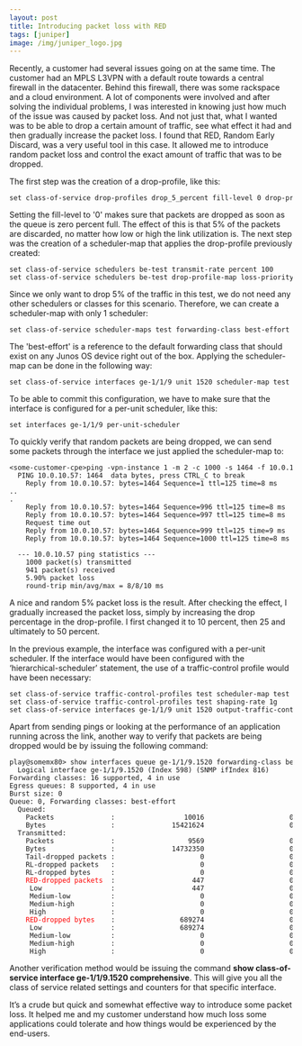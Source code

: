 ```yaml
---
layout: post
title: Introducing packet loss with RED
tags: [juniper]
image: /img/juniper_logo.jpg
---
```


<p>
Recently, a customer had several issues going on at the same time. The customer had an MPLS L3VPN with a default route towards a central firewall in the datacenter. Behind this firewall, there was some rackspace and a cloud environment. A lot of components were involved and after solving the individual problems, I was interested in knowing just how much of the issue was caused by packet loss. And not just that, what I wanted was to be able to drop a certain amount of traffic, see what effect it had and then gradually increase the packet loss. I found that RED, Random Early Discard, was a very useful tool in this case. It allowed me to introduce random packet loss and control the exact amount of traffic that was to be dropped.
</p>

<p>
The first step was the creation of a drop-profile, like this:
</p>
<pre style="font-size:12px">set class-of-service drop-profiles drop_5_percent fill-level 0 drop-probability 5</pre>
<p>
Setting the fill-level to '0' makes sure that packets are dropped as soon as the queue is zero percent full.  
The effect of this is that 5% of the packets are discarded, no matter how low or high the link utilization is.
The next step was the creation of a scheduler-map that applies the drop-profile previously created:    
</p>
<pre style="font-size:12px">set class-of-service schedulers be-test transmit-rate percent 100
set class-of-service schedulers be-test drop-profile-map loss-priority any protocol any drop-profile drop_5_percent</pre>
<p>
Since we only want to drop 5% of the traffic in this test, we do not need any other schedulers or classes for this scenario. Therefore, we can create a scheduler-map with only 1 scheduler:    
</p>
<pre style="font-size:12px">set class-of-service scheduler-maps test forwarding-class best-effort scheduler be-test</pre>
<p>
The 'best-effort' is a reference to the default forwarding class that should exist on any Junos OS device right out of the box.
Applying the scheduler-map can be done in the following way:    
</p>
<pre style="font-size:12px">set class-of-service interfaces ge-1/1/9 unit 1520 scheduler-map test</pre>    
<p>
To be able to commit this configuration, we have to make sure that the interface is configured for a per-unit scheduler, like this:    
</p>
<pre style="font-size:12px">set interfaces ge-1/1/9 per-unit-scheduler</pre>    
<p>
    To quickly verify that random packets are being dropped, we can send some packets through the interface we just applied the scheduler-map to:
</p>

<pre style="font-size:12px">&lt;some-customer-cpe>ping -vpn-instance 1 -m 2 -c 1000 -s 1464 -f 10.0.10.1
  PING 10.0.10.57: 1464  data bytes, press CTRL_C to break
    Reply from 10.0.10.57: bytes=1464 Sequence=1 ttl=125 time=8 ms
..
.
    Reply from 10.0.10.57: bytes=1464 Sequence=996 ttl=125 time=8 ms
    Reply from 10.0.10.57: bytes=1464 Sequence=997 ttl=125 time=8 ms
    Request time out
    Reply from 10.0.10.57: bytes=1464 Sequence=999 ttl=125 time=9 ms
    Reply from 10.0.10.57: bytes=1464 Sequence=1000 ttl=125 time=8 ms

  --- 10.0.10.57 ping statistics ---
    1000 packet(s) transmitted
    941 packet(s) received
    5.90% packet loss
    round-trip min/avg/max = 8/8/10 ms</pre>
<p>
A nice and random 5% packet loss is the result. After checking the effect, I gradually increased the packet loss, simply by increasing the drop percentage in the drop-profile. I first changed it to 10 percent, then 25 and ultimately to 50 percent.    
</p>
<p>
In the previous example, the interface was configured with a per-unit scheduler. If the interface would have been configured with the ‘hierarchical-scheduler’ statement, the use of a traffic-control profile would have been necessary:    
</p>
<pre style="font-size:12px">set class-of-service traffic-control-profiles test scheduler-map test
set class-of-service traffic-control-profiles test shaping-rate 1g
set class-of-service interfaces ge-1/1/9 unit 1520 output-traffic-control-profile test</pre>
<p>
    Apart from sending pings or looking at the performance of an application running across the link, another way to verify that packets are being dropped would be by issuing the following command:
</p>
<pre style="font-size:12px">play@somemx80> show interfaces queue ge-1/1/9.1520 forwarding-class best-effort
  Logical interface ge-1/1/9.1520 (Index 598) (SNMP ifIndex 816)
Forwarding classes: 16 supported, 4 in use
Egress queues: 8 supported, 4 in use
Burst size: 0
Queue: 0, Forwarding classes: best-effort
  Queued:
    Packets              :                 10016                     0 pps
    Bytes                :              15421624                     0 bps
  Transmitted:
    Packets              :                  9569                     0 pps
    Bytes                :              14732350                     0 bps
    Tail-dropped packets :                     0                     0 pps
    RL-dropped packets   :                     0                     0 pps
    RL-dropped bytes     :                     0                     0 bps
    <font color='red'>RED-dropped packets</font>  :                   447                     0 pps
     Low                 :                   447                     0 pps
     Medium-low          :                     0                     0 pps
     Medium-high         :                     0                     0 pps
     High                :                     0                     0 pps
    <font color='red'>RED-dropped bytes</font>    :                689274                     0 bps
     Low                 :                689274                     0 bps
     Medium-low          :                     0                     0 bps
     Medium-high         :                     0                     0 bps
     High                :                     0                     0 bps</pre>

<p>
Another verification method would be issuing the command <b>show class-of-service interface ge-1/1/9.1520 comprehensive</b>. This will give you all the class of service related settings and counters for that specific interface.     
</p>

<p>
It’s a crude but quick and somewhat effective way to introduce some packet loss. 
It helped me and my customer understand how much loss some applications could tolerate and how things would be experienced by the end-users.    
</p>